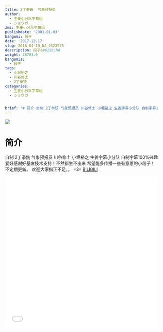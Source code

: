 ```yaml
---
title: 2丁拳銃  气象预报员
author:
  - 生姜小分队字幕组
  - ショウガ
zmz: 生姜小分队字幕组
publishdate: '2001-01-03'
bangumi: 段子
date: '2017-12-17'
slug: 2016-04-10_NA_4323975
description: 段子&#8226;NA
weight: 28783.0
bangumis:
  - 段子
tags:
  - 小堀裕之
  - 川谷修士
  - 2丁拳铳
categories:
  - 生姜小分队字幕组
  - ショウガ


brief: "# 简介 自制 2丁拳銃 气象预报员 川谷修士 小堀裕之 生姜字幕小分队 自制字幕100%兴趣爱好感谢好基友技术支持！不然都生不出来 希望能多传播一些有意思的小段子！不定期更新。 欢迎大家指正不足。。 =3="
---
```

![](https://i.imgur.com/pKRnzN3.png)
# 简介  
自制 2丁拳銃  气象预报员
川谷修士  小堀裕之
生姜字幕小分队  自制字幕100%兴趣爱好感谢好基友技术支持！不然都生不出来
希望能多传播一些有意思的小段子！不定期更新。
欢迎大家指正不足。。 =3=
  [BILIBILI](https://www.bilibili.com/video/av4323975/)

<div class="vcontainer">  <iframe class="video" src="//www.bilibili.com/blackboard/player.html?aid=4323975" width="100%" height="500" frameborder="0" allowfullscreen="allowfullscreen"></iframe></div>
